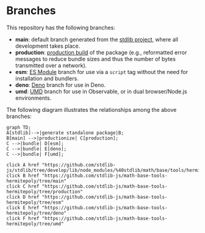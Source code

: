 <!--

@license Apache-2.0

Copyright (c) 2022 The Stdlib Authors.

Licensed under the Apache License, Version 2.0 (the "License");
you may not use this file except in compliance with the License.
You may obtain a copy of the License at

    http://www.apache.org/licenses/LICENSE-2.0

Unless required by applicable law or agreed to in writing, software
distributed under the License is distributed on an "AS IS" BASIS,
WITHOUT WARRANTIES OR CONDITIONS OF ANY KIND, either express or implied.
See the License for the specific language governing permissions and
limitations under the License.

-->

# Branches

This repository has the following branches:

-   **main**: default branch generated from the [stdlib project][stdlib-url], where all development takes place.
-   **production**: [production build][production-url] of the package (e.g., reformatted error messages to reduce bundle sizes and thus the number of bytes transmitted over a network).
-   **esm**: [ES Module][esm-url] branch for use via a `script` tag without the need for installation and bundlers.
-   **deno**: [Deno][deno-url] branch for use in Deno.
-   **umd**: [UMD][umd-url] branch for use in Observable, or in dual browser/Node.js environments.

The following diagram illustrates the relationships among the above branches:

```mermaid
graph TD;
A[stdlib]-->|generate standalone package|B;
B[main] -->|productionize| C[production];
C -->|bundle| D[esm];
C -->|bundle| E[deno];
C -->|bundle| F[umd];

click A href "https://github.com/stdlib-js/stdlib/tree/develop/lib/node_modules/%40stdlib/math/base/tools/hermitepoly"
click B href "https://github.com/stdlib-js/math-base-tools-hermitepoly/tree/main"
click C href "https://github.com/stdlib-js/math-base-tools-hermitepoly/tree/production"
click D href "https://github.com/stdlib-js/math-base-tools-hermitepoly/tree/esm"
click E href "https://github.com/stdlib-js/math-base-tools-hermitepoly/tree/deno"
click F href "https://github.com/stdlib-js/math-base-tools-hermitepoly/tree/umd"
```

[stdlib-url]: https://github.com/stdlib-js/stdlib/tree/develop/lib/node_modules/%40stdlib/math/base/tools/hermitepoly
[production-url]: https://github.com/stdlib-js/math-base-tools-hermitepoly/tree/production
[deno-url]: https://github.com/stdlib-js/math-base-tools-hermitepoly/tree/deno
[umd-url]: https://github.com/stdlib-js/math-base-tools-hermitepoly/tree/umd
[esm-url]: https://github.com/stdlib-js/math-base-tools-hermitepoly/tree/esm